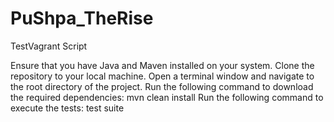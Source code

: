 # PuShpa_TheRise
TestVagrant Script

Ensure that you have Java and Maven installed on your system.
Clone the repository to your local machine.
Open a terminal window and navigate to the root directory of the project.
Run the following command to download the required dependencies: mvn clean install
Run the following command to execute the tests: test suite

